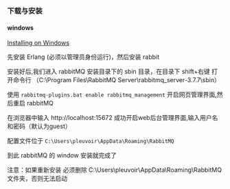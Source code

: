 

### 下载与安装

#### windows 

[Installing on Windows](https://www.rabbitmq.com/install-windows.html)

先安装 Erlang (必须以管理员身份运行)，然后安装 rabbit

安装好后,我们进入 rabbitMQ 安装目录下的 sbin 目录，在目录下 shift+右键 打开命令行
（C:\Program Files\RabbitMQ Server\rabbitmq_server-3.7.7\sbin）

使用 `rabbitmq-plugins.bat enable rabbitmq_management` 开启网页管理界面,然后重启 rabbitMQ 

在浏览器中输入 http://localhost:15672 成功开启web后台管理界面,输入用户名和密码（默认为guest）

配置文件位于 `C:\Users\pleuvoir\AppData\Roaming\RabbitMQ`

到此 rabbitMQ 的 window 安装就完成了

注意：如果重新安装 必须删除 C:\Users\pleuvoir\AppData\Roaming\RabbitMQ 文件夹，否则无法启动